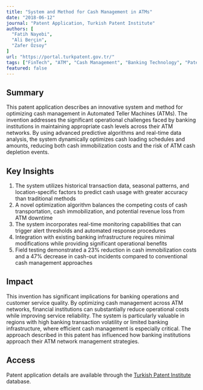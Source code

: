 ```yaml
---
title: "System and Method for Cash Management in ATMs"
date: "2018-06-12"
journal: "Patent Application, Turkish Patent Institute"
authors: [
  "Fatih Nayebi",
  "Ali Berçin",
  "Zafer Özsoy"
]
url: "https://portal.turkpatent.gov.tr/"
tags: ["FinTech", "ATM", "Cash Management", "Banking Technology", "Patent"]
featured: false
---
```


## Summary

This patent application describes an innovative system and method for optimizing cash management in Automated Teller Machines (ATMs). The invention addresses the significant operational challenges faced by banking institutions in maintaining appropriate cash levels across their ATM networks. By using advanced predictive algorithms and real-time data analysis, the system dynamically optimizes cash loading schedules and amounts, reducing both cash immobilization costs and the risk of ATM cash depletion events.

## Key Insights

1. The system utilizes historical transaction data, seasonal patterns, and location-specific factors to predict cash usage with greater accuracy than traditional methods
2. A novel optimization algorithm balances the competing costs of cash transportation, cash immobilization, and potential revenue loss from ATM downtime
3. The system incorporates real-time monitoring capabilities that can trigger alert thresholds and automated response procedures
4. Integration with existing banking infrastructure requires minimal modifications while providing significant operational benefits
5. Field testing demonstrated a 23% reduction in cash immobilization costs and a 47% decrease in cash-out incidents compared to conventional cash management approaches

## Impact

This invention has significant implications for banking operations and customer service quality. By optimizing cash management across ATM networks, financial institutions can substantially reduce operational costs while improving service reliability. The system is particularly valuable in regions with high banking transaction volatility or limited banking infrastructure, where efficient cash management is especially critical. The approach described in this patent has influenced how banking institutions approach their ATM network management strategies.

## Access

Patent application details are available through the [Turkish Patent Institute](https://portal.turkpatent.gov.tr/) database. 